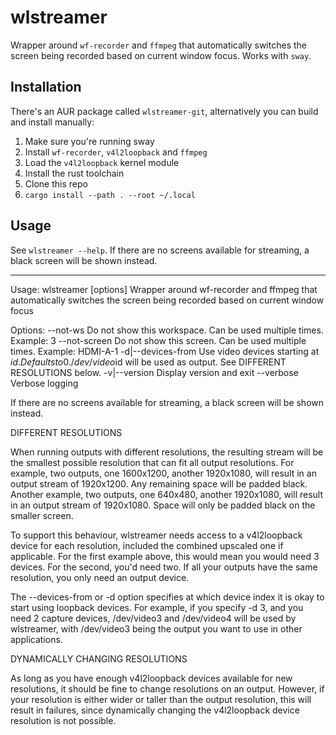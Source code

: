 # wlstreamer

Wrapper around `wf-recorder` and `ffmpeg` that automatically switches the screen being recorded based on current window focus. Works with `sway`.

## Installation

There's an AUR package called `wlstreamer-git`, alternatively you can build and install manually:

1. Make sure you're running sway
2. Install `wf-recorder`, `v4l2loopback` and `ffmpeg`
3. Load the `v4l2loopback` kernel module
4. Install the rust toolchain
5. Clone this repo
6. `cargo install --path . --root ~/.local`



## Usage

See `wlstreamer --help`. If there are no screens available for streaming, a black screen will be shown instead.

---

Usage: wlstreamer [options]
Wrapper around wf-recorder and ffmpeg that automatically switches the screen being recorded based on current window focus

Options:
  --not-ws <ws-num>         Do not show this workspace. Can be used multiple times. Example: 3
  --not-screen <screen>     Do not show this screen. Can be used multiple times. Example: HDMI-A-1
  -d|--devices-from <id>    Use video devices starting at $id. Defaults to 0. /dev/video$id will be used as output. See DIFFERENT RESOLUTIONS below.
  -v|--version              Display version and exit
  --verbose                 Verbose logging

If there are no screens available for streaming, a black screen will be shown instead.

DIFFERENT RESOLUTIONS

When running outputs with different resolutions, the resulting stream will be the smallest possible resolution that can fit all output resolutions.
For example, two outputs, one 1600x1200, another 1920x1080, will result in an output stream of 1920x1200. Any remaining space will be padded black.
Another example, two outputs, one 640x480, another 1920x1080, will result in an output stream of 1920x1080. Space will only be padded black on the smaller screen.

To support this behaviour, wlstreamer needs access to a v4l2loopback device for each resolution, included the combined upscaled one if applicable. For the first example above, this would mean you would need 3 devices. For the second, you'd need two. If all your outputs have the same resolution, you only need an output device.

The --devices-from or -d option specifies at which device index it is okay to start using loopback devices. For example, if you specify -d 3, and you need 2 capture devices, /dev/video3 and /dev/video4 will be used by wlstreamer, with /dev/video3 being the output you want to use in other applications.

DYNAMICALLY CHANGING RESOLUTIONS

As long as you have enough v4l2loopback devices available for new resolutions, it should be fine to change resolutions on an output.
However, if your resolution is either wider or taller than the output resolution, this will result in failures, since dynamically changing the v4l2loopback device resolution is not possible.
